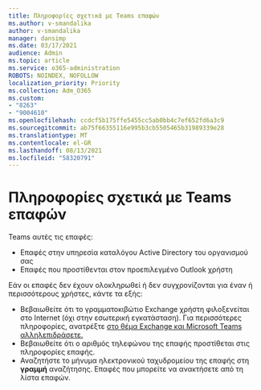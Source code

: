 ```yaml
---
title: Πληροφορίες σχετικά με Teams επαφών
ms.author: v-smandalika
author: v-smandalika
manager: dansimp
ms.date: 03/17/2021
audience: Admin
ms.topic: article
ms.service: o365-administration
ROBOTS: NOINDEX, NOFOLLOW
localization_priority: Priority
ms.collection: Adm_O365
ms.custom:
- "8263"
- "9004610"
ms.openlocfilehash: ccdcf5b175ffe5455cc5ab0bb4c7ef652fd6a3c9
ms.sourcegitcommit: ab75f66355116e995b3cb5505465b31989339e28
ms.translationtype: MT
ms.contentlocale: el-GR
ms.lasthandoff: 08/13/2021
ms.locfileid: "58320791"
---
```

# <a name="information-about-teams-contacts"></a>Πληροφορίες σχετικά με Teams επαφών

Teams αυτές τις επαφές:

- Επαφές στην υπηρεσία καταλόγου Active Directory του οργανισμού σας
- Επαφές που προστίθενται στον προεπιλεγμένο Outlook χρήστη

Εάν οι επαφές δεν έχουν ολοκληρωθεί ή δεν συγχρονίζονται για έναν ή περισσότερους χρήστες, κάντε τα εξής:

- Βεβαιωθείτε ότι το γραμματοκιβώτιο Exchange χρήστη φιλοξενείται στο Internet (όχι στην εσωτερική εγκατάσταση). Για περισσότερες πληροφορίες, ανατρέξτε [στο θέμα Exchange και Microsoft Teams αλληλεπιδράσετε.](https://docs.microsoft.com/microsoftteams/exchange-teams-interact)
- Βεβαιωθείτε ότι ο αριθμός τηλεφώνου της επαφής προστίθεται στις πληροφορίες επαφής.
- Αναζητήστε το μήνυμα ηλεκτρονικού ταχυδρομείου της επαφής στη **γραμμή** αναζήτησης. Επαφές που μπορείτε να ανακτήσετε από τη λίστα επαφών.


